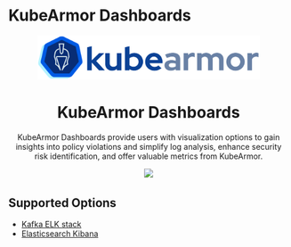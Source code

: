 # KubeArmor Dashboards

<div align="center">
<img src="https://github.com/kubearmor/KubeArmor/blob/main/.gitbook/assets/logo.png" width="400"/>
  
  
<br />
    <h1>KubeArmor Dashboards</h1>
<p>KubeArmor Dashboards provide users with visualization options to gain insights into policy violations and simplify log analysis, enhance security risk identification, and offer valuable metrics from KubeArmor.</p>
<a href="https://join.slack.com/t/kubearmor/shared_invite/zt-1ltmqdbc6-rSHw~LM6MesZZasmP2hAcA"><img src="https://img.shields.io/badge/Join%20Our%20Community-Slack-blue" height="auto" width="auto" /></a>
</div>

## Supported Options

* [Kafka ELK stack](/kafka-elk/README.md)
* [Elasticsearch Kibana](/elasticsearch-kibana/ek-dashboards.md)